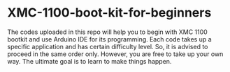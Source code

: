 # XMC-1100-boot-kit-for-beginners

The codes uploaded in this repo will help you to begin with XMC 1100 bootkit and use Arduino IDE for its programming. Each code takes up a specific application and has certain difficulty level. So, it is advised to proceed in the same order only. However, you are free to take up your own way. The ultimate goal is to learn to make things happen.

